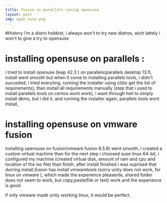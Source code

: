 ```yaml
---
title: fusion vs parallels runing opensuse
layout: post
img: open_suse.png 
---
```

#History
i'm a distro hobbist, i always won't to try new distros, wich lattely i won't to give a try to opensuse
# installing opensuse on parallels :
i tried to install openuse (leap 42.3 ) on parallels(parallels desktop 13.1), install went smooth but when it come to installing parallels tools, i didn't succeded, i tried everyting, running the installer using cli(to get the list of requirements), than install all requirements manually (step that i used to install parallels tools on centos wont work), i want through hell to simply install dkms, but i did it, and running the installer again, parallels tools wont install,

# installing opensuse on vmware fusion
installing opensuse on fusion(vmware fusion 8.5.8) went smooth, i created a custom virtual machine than for the next step i choosed suse linux 64-bit, i configured my machine (created virtual disk, amount of ram and cpu and location of the iso file) than finish, after install finished i was suprised that durring install *fusion* has install vmwaretools (sorry unity does not work, for linux on vmware ), which made the experience pleasente, shared folder does not seem to work, but copy,paste(file or text) work and the experience is good.

if only vmware made unity working linux, it would be perfect.
